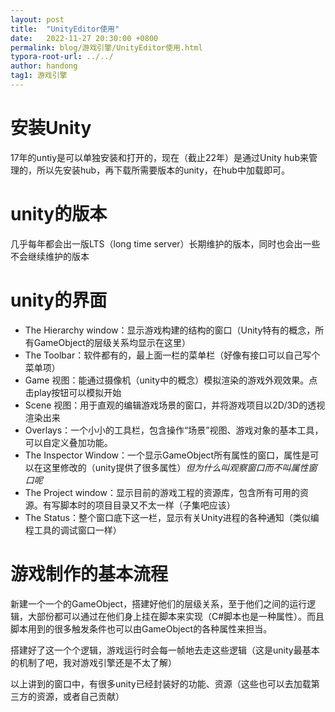 ```yaml
---
layout: post
title:  "UnityEditor使用"
date:   2022-11-27 20:30:00 +0800
permalink: blog/游戏引擎/UnityEditor使用.html
typora-root-url: ../../
author: handong
tag1: 游戏引擎
---
```




# 安装Unity 

17年的untiy是可以单独安装和打开的，现在（截止22年）是通过Unity hub来管理的，所以先安装hub，再下载所需要版本的unity，在hub中加载即可。  

# unity的版本

几乎每年都会出一版LTS（long time server）长期维护的版本，同时也会出一些不会继续维护的版本 

# unity的界面

+ The Hierarchy window：显示游戏构建的结构的窗口（Unity特有的概念，所有GameObject的层级关系均显示在这里） 
+ The Toolbar：软件都有的，最上面一栏的菜单栏（好像有接口可以自己写个菜单项）
+ Game 视图：能通过摄像机（unity中的概念）模拟渲染的游戏外观效果。点击play按钮可以模拟开始 
+ Scene 视图：用于直观的编辑游戏场景的窗口，并将游戏项目以2D/3D的透视渲染出来 
+ Overlays：一个小小的工具栏，包含操作“场景”视图、游戏对象的基本工具，可以自定义叠加功能。 
+ The Inspector Window：一个显示GameObject所有属性的窗口，属性是可以在这里修改的（unity提供了很多属性）*但为什么叫观察窗口而不叫属性窗口呢* 
+ The Project window：显示目前的游戏工程的资源库，包含所有可用的资源。有写脚本时的项目目录又不太一样（子集吧应该） 
+ The Status：整个窗口底下这一栏，显示有关Unity进程的各种通知（类似编程工具的调试窗口一样）  

# 游戏制作的基本流程

新建一个一个的GameObject，搭建好他们的层级关系，至于他们之间的运行逻辑，大部份都可以通过在他们身上挂在脚本来实现（C#脚本也是一种属性）。而且脚本用到的很多触发条件也可以由GameObject的各种属性来担当。 

搭建好了这一个个逻辑，游戏运行时会每一帧地去走这些逻辑（这是unity最基本的机制了吧，我对游戏引擎还是不太了解） 

以上讲到的窗口中，有很多unity已经封装好的功能、资源（这些也可以去加载第三方的资源，或者自己贡献）

